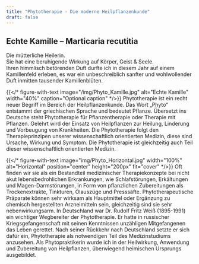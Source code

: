 ```yaml
---
title: "Phytotherapie - Die moderne Heilpflanzenkunde"
draft: false
---
```

## Echte Kamille – Marticaria recutitia

Die mütterliche Heilerin.
<br>
Sie hat eine beruhigende Wirkung auf Körper, Geist & Seele.
<br>
Ihren himmlisch betörenden Duft durfte ich in diesem Jahr auf einem Kamillenfeld erleben, es war ein unbeschreiblich sanfter und wohlwollender Duft inmitten tausender Kamillenblüten.

{{</* figure-with-text image="/img/Phyto_Kamille.jpg" alt="Echte Kamille" width="40%" caption="Optional caption" */>}}
Phytotherapie ist ein recht neuer Begriff im Bereich der Heilpflanzenkunde. Das Wort „Phyto“ entstammt der griechischen Sprache und bedeutet Pflanze. Übersetzt ins Deutsche steht Phytotherapie für Pflanzentherapie oder Therapie mit Pflanzen. Gelehrt wird der Einsatz von Heilpflanzen zur Heilung, Linderung und Vorbeugung von Krankheiten. 
Die Phytotherapie folgt den Therapieprinzipen unserer wissenschaftlich orientierten Medizin, diese sind Ursache, Wirkung und Symptom. Die Phytotherapie ist gleichzeitig auch Teil dieser wissenschaftlich orientierten Medizin.

{{</* figure-with-text image="img/Phyto_Horizontal.jpg" width="100%" alt="Horizontal" position="center" height="200px" fit="cover" */>}}
Oft finden wir sie als ein Bestandteil medizinischer Therapiekonzepte bei nicht akut lebensbedrohlichen Erkrankungen, wie Schlafstörungen, Erkältungen und Magen-Darmstörungen, in Form von pflanzlichen Zubereitungen als Trockenextrakte, Tinkturen, Ölauszüge und Presssäfte. Phytotherapeutische Präparate können sehr wirksam als Hauptmittel oder Ergänzung zu chemisch hergestellten Arzneimitteln sein, gleichzeitig sind sie sehr nebenwirkungsarm. In Deutschland war Dr. Rudolf Fritz Weiß (1895-1991) ein wichtiger Wegbereiter der Phytotherapie. Er hatte in russischer Kriegsgefangenschaft mit seinen Kenntnissen unzähligen Mitgefangenen das Leben gerettet. Nach seiner Rückkehr nach Deutschland setzte er sich dafür ein, Phytotherapie als notwendigen Teil des Medizinstudiums anzusehen. Als Phytopraktikerin wurde ich in der Heilwirkung, Anwendung und Zubereitung von Heilpflanzen, überwiegend heimischen Ursprungs ausgebildet.
